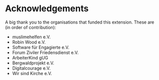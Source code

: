 # Acknowledgements

A big thank you to the organisations that funded this extension. These are (in
order of contribution):

- muslimehelfen e.V.
- Robin Wood e.V.
- Software für Engagierte e.V.
- Forum Ziviler Friedensdienst e.V.
- ArbeiterKind gUG
- Bergwaldprojekt e.V.
- Digitalcourage e.V.
- Wir sind Kirche e.V.
